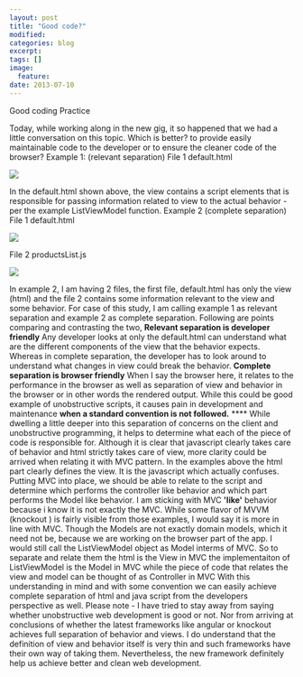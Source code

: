 ```yaml
---
layout: post
title: "Good code?"
modified:
categories: blog
excerpt:
tags: []
image:
  feature:
date: 2013-07-10
---
```


Good coding Practice

Today, while working along in the new gig, it so happened that we had a
little conversation on this topic. Which is better? to provide easily
maintainable code to the developer or to ensure the cleaner code of the
browser? Example 1: (relevant separation) File 1 default.html

[![](http://4.bp.blogspot.com/-WuvjEExSyJ0/Ud1g_4Av_dI/AAAAAAAAQFU/f_B4U77F_lw/s1600/Untitled.png)](http://4.bp.blogspot.com/-WuvjEExSyJ0/Ud1g_4Av_dI/AAAAAAAAQFU/f_B4U77F_lw/s1600/Untitled.png)

In the default.html shown above, the view contains a script elements
that is responsible for passing information related to view to the
actual behavior - per the example ListViewModel function. Example 2
(complete separation) File 1 default.html

[![](http://1.bp.blogspot.com/-NjhCuIN5G9U/Ud1i31uZWnI/AAAAAAAAQFs/rXnYe8GAeqI/s1600/Untitled.png)](http://1.bp.blogspot.com/-NjhCuIN5G9U/Ud1i31uZWnI/AAAAAAAAQFs/rXnYe8GAeqI/s1600/Untitled.png)


File 2 productsList.js

[![](http://2.bp.blogspot.com/-IpeX4-dYyGg/Ud1jJ0ZaUrI/AAAAAAAAQF0/_pDUTtdMJmQ/s1600/Untitled.png)](http://2.bp.blogspot.com/-IpeX4-dYyGg/Ud1jJ0ZaUrI/AAAAAAAAQF0/_pDUTtdMJmQ/s1600/Untitled.png)


In example 2, I am having 2 files, the first file, default.html has only
the view (html) and the file 2 contains some information relevant to the
view and some behavior. For case of this study, I am calling example 1
as relevant separation and example 2 as complete separation. Following
are points comparing and contrasting the two, **Relevant separation is
developer friendly** Any developer looks at only the default.html can
understand what are the different components of the view that the
behavior expects. Whereas in complete separation, the developer has to
look around to understand what changes in view could break the behavior.
**Complete separation is browser friendly** When I say the browser here,
it relates to the performance in the browser as well as separation of
view and behavior in the browser or in other words the rendered output.
While this could be good example of unobstructive scripts, it causes
pain in development and maintenance **when a standard convention is not
followed.** **** While dwelling a little deeper into this separation of
concerns on the client and unobstructive programming, it helps to
determine what each of the piece of code is responsible for. Although it
is clear that javascript clearly takes care of behavior and html
strictly takes care of view, more clarity could be arrived when relating
it with MVC pattern. In the examples above the html part clearly defines
the view. It is the javascript which actually confuses. Putting MVC into
place, we should be able to relate to the script and determine which
performs the controller like behavior and which part performs the Model
like behavior. I am sticking with MVC **'like'** behavior because i know
it is not exactly the MVC. While some flavor of MVVM (knockout ) is
fairly visible from those examples, I would say it is more in line with
MVC. Though the Models are not exactly domain models, which it need not
be, because we are working on the browser part of the app. I would still
call the ListViewModel object as Model interms of MVC. So to separate
and relate them the html is the View in MVC the implementaiton of
ListViewModel is the Model in MVC while the piece of code that relates
the view and model can be thought of as Controller in MVC With this
understanding in mind and with some convention we can easily achieve
complete separation of html and java script from the developers
perspective as well. Please note - I have tried to stay away from saying
whether unobstructive web development is good or not. Nor from arriving
at conclusions of whether the latest frameworks like angular or knockout
achieves full separation of behavior and views. I do understand that the
definition of view and behavior itself is very thin and such frameworks
have their own way of taking them. Nevertheless, the new framework
definitely help us achieve better and clean web development.
